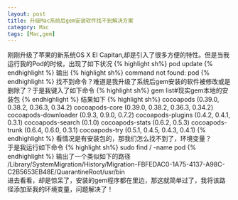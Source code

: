 ```yaml
---
layout: post
title: 升级Mac系统后gem安装软件找不到解决方案
category: Mac
tags: [Mac,gem]
---
```

刚刚升级了苹果的新系统OS X EI Capitan,却是引入了很多方便的特性。但是当我运行我的Pod的时候，出现了如下状况
{% highlight sh%}
pod update
{% endhighlight %}
输出
{% highlight sh%}
command not found: pod
{% endhighlight %}
找不到命令？难道是我升级了系统后gem安装的软件被修改或是删除了？于是我键入了如下命令
{% highlight sh%}
gem list#现实gem本地的安装包
{% endhighlight %}
结果如下
{% highlight sh%}
cocoapods (0.39.0, 0.38.2, 0.36.3, 0.34.2)
cocoapods-core (0.39.0, 0.38.2, 0.36.3, 0.34.2)
cocoapods-downloader (0.9.3, 0.9.0, 0.7.2)
cocoapods-plugins (0.4.2, 0.4.1, 0.3.1)
cocoapods-search (0.1.0)
cocoapods-stats (0.6.2, 0.5.3)
cocoapods-trunk (0.6.4, 0.6.0, 0.3.1)
cocoapods-try (0.5.1, 0.4.5, 0.4.3, 0.4.1)
{% endhighlight %}
看情况是有安装包的，那我们怎么找不到了，环境变量？  
于是我运行如下命令
{% highlight sh%}
sudo find / -name pod
{% endhighlight %}
输出了一个类似如下的路径  
<kp>
    /Library/SystemMigration/History/Migration-FBFEDAC0-1A75-4137-A98C-C2B5653EB48E/QuarantineRoot/usr/bin
</kp>  
进去看看，却是惊呆了，安装的gem程序都在里边，那这就简单过了，我将该路径添加至我的环境变量，问题解决了！